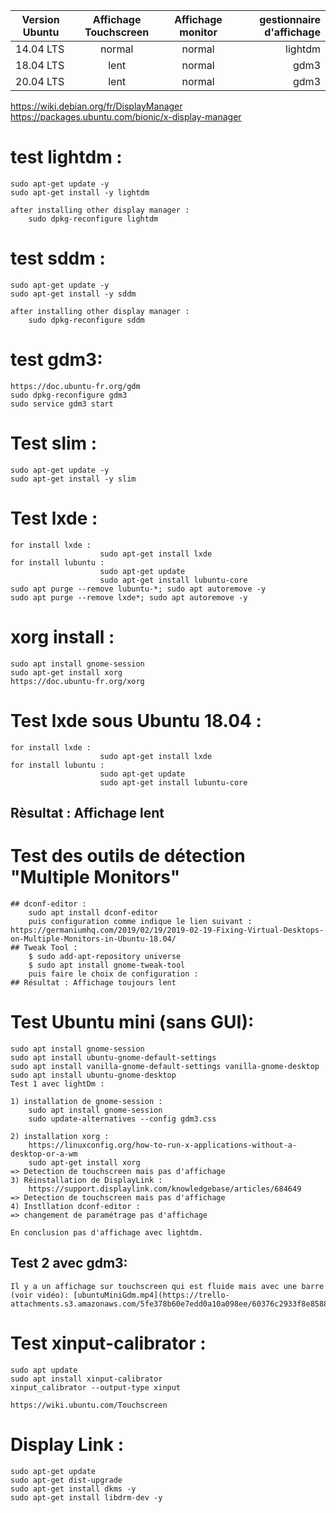| Version Ubuntu    |      Affichage Touchscreen      |  Affichage monitor |  gestionnaire d'affichage |
|----------         |:-------------------------------:|:------------------:|--------------------------:|
| 14.04 LTS         |  normal                         | normal             |lightdm                           |
| 18.04 LTS         |  lent                           | normal             |gdm3                       |
| 20.04 LTS         |  lent                           | normal             |gdm3                       |

https://wiki.debian.org/fr/DisplayManager
https://packages.ubuntu.com/bionic/x-display-manager

# test lightdm :

    sudo apt-get update -y
    sudo apt-get install -y lightdm

    after installing other display manager :
        sudo dpkg-reconfigure lightdm

# test sddm :
    sudo apt-get update -y
    sudo apt-get install -y sddm

    after installing other display manager :
        sudo dpkg-reconfigure sddm

# test gdm3:
    https://doc.ubuntu-fr.org/gdm
    sudo dpkg-reconfigure gdm3
    sudo service gdm3 start
# Test slim :
    sudo apt-get update -y
    sudo apt-get install -y slim

# Test lxde :
    for install lxde :
                        sudo apt-get install lxde
    for install lubuntu :
                        sudo apt-get update
                        sudo apt-get install lubuntu-core
    sudo apt purge --remove lubuntu-*; sudo apt autoremove -y
    sudo apt purge --remove lxde*; sudo apt autoremove -y
# xorg install :
    sudo apt install gnome-session
    sudo apt-get install xorg
    https://doc.ubuntu-fr.org/xorg
# Test lxde sous Ubuntu 18.04 :
    for install lxde :
                        sudo apt-get install lxde
    for install lubuntu :
                        sudo apt-get update
                        sudo apt-get install lubuntu-core
## Rèsultat : Affichage lent

# Test des outils de détection "Multiple Monitors"
    ## dconf-editor : 
        sudo apt install dconf-editor 
        puis configuration comme indique le lien suivant : https://germaniumhq.com/2019/02/19/2019-02-19-Fixing-Virtual-Desktops-on-Multiple-Monitors-in-Ubuntu-18.04/
    ## Tweak Tool : 
        $ sudo add-apt-repository universe
        $ sudo apt install gnome-tweak-tool
        puis faire le choix de configuration : 
    ## Résultat : Affichage toujours lent    

# Test Ubuntu mini (sans GUI):
    sudo apt install gnome-session
    sudo apt install ubuntu-gnome-default-settings
    sudo apt install vanilla-gnome-default-settings vanilla-gnome-desktop
    sudo apt install ubuntu-gnome-desktop 
    Test 1 avec lightDm :

    1) installation de gnome-session :
        sudo apt install gnome-session
        sudo update-alternatives --config gdm3.css

    2) installation xorg :
        https://linuxconfig.org/how-to-run-x-applications-without-a-desktop-or-a-wm
        sudo apt-get install xorg
    => Detection de touchscreen mais pas d'affichage
    3) Réinstallation de DisplayLink :
        https://support.displaylink.com/knowledgebase/articles/684649
    => Detection de touchscreen mais pas d'affichage
    4) Instllation dconf-editor :   
    => changement de paramétrage pas d'affichage

    En conclusion pas d'affichage avec lightdm.

   ## Test 2 avec gdm3:

    Il y a un affichage sur touchscreen qui est fluide mais avec une barre (voir vidéo): [ubuntuMiniGdm.mp4](https://trello-attachments.s3.amazonaws.com/5fe378b60e7edd0a10a098ee/60376c2933f8e85887a21344/5d588fe0937790b98c5f1fde92c590ff/ubuntuMiniGdm.mp4) 
# Test xinput-calibrator :
    sudo apt update
    sudo apt install xinput-calibrator
    xinput_calibrator --output-type xinput

    https://wiki.ubuntu.com/Touchscreen

# Display Link :
    sudo apt-get update
    sudo apt-get dist-upgrade
    sudo apt-get install dkms -y
    sudo apt-get install libdrm-dev -y